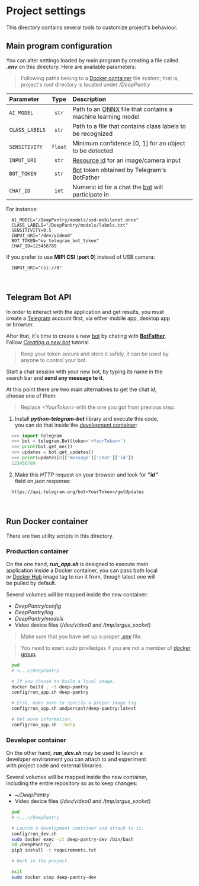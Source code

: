 # Project settings

This directory contains several tools to customize project's behaviour.

## Main program configuration
You can alter settings loaded by main program by creating a file called<br>
***.env*** on this directory. Here are available parameters:

> Following paths belong to a [Docker container](#run-docker-container) file system; that is,<br>
> project's root directory is located under */DeepPantry*

| Parameter      | Type    | Description |
| :-----         | :-----: | :----- |
| `AI_MODEL`     | `str`   | Path to an [ONNX](https://onnx.ai) file that contains a machine learning model |
| `CLASS_LABELS` | `str`   | Path to a file that contains class labels to be recognized |
| `SENSITIVITY`  | `float` | Minimum confidence [0, 1] for an object to be detected |
| `INPUT_URI`    | `str`   | [Resource id](https://github.com/dusty-nv/jetson-inference/blob/master/docs/aux-streaming.md#input-streams) for an image/camera input |
| `BOT_TOKEN`    | `str`   | [Bot](#telegram-bot-api) token obtained by Telegram's BotFather |
| `CHAT_ID`      | `int`   | Numeric id for a chat the [bot](#telegram-bot-api) will participate in |

For instance:

```.env
  AI_MODEL="/DeepPantry/models/ssd-mobilenet.onnx"
  CLASS_LABELS="/DeepPantry/models/labels.txt"
  SENSITIVITY=0.5
  INPUT_URI="/dev/video0"
  BOT_TOKEN="my_telegram_bot_token"
  CHAT_ID=123456789
```

If you prefer to use **MIPI CSI** (**port 0**) instead of USB camera:

```.env
  INPUT_URI="csi://0"
```

<br>

## Telegram Bot API

In order to interact with the application and get results, you must<br>
create a [Telegram](https://telegram.org/?setln=en) account first, via either mobile app, desktop app<br>
or browser.

After that, it's time to create a new [bot](https://core.telegram.org/bots#) by chating with **[BotFather](https://core.telegram.org/bots#6-botfather)**.<br>
Follow *[Creating a new bot](https://core.telegram.org/bots#creating-a-new-bot)* tutorial.

> Keep your token secure and store it safely, it can be used by<br>
> anyone to control your bot.

Start a chat session with your new bot, by typing its name in the<br>
search bar and **send any message to it**.

At this point there are two main alternatives to get the chat id,<br>
choose one of them:

> Replace *\<YourToken\>* with the one you got from previous step.

1. Install ***python-telegram-bot*** library and execute this code,<br>
  you can do that inside the [development container](#developer-container):
```python
  >>> import telegram
  >>> bot = telegram.Bot(token='<YourToken>')
  >>> print(bot.get_me())
  >>> updates = bot.get_updates()
  >>> print(updates[0]['message']['chat']['id'])
  123456789
```

2. Make this *HTTP* request on your browser and look for ***"id"***<br>
  field on *json* response:
```http
  https://api.telegram.org/bot<YourToken>/getUpdates
```

<br>

## Run Docker container

There are two utility scripts in this directory.

### Production container
On the one hand, ***run_app.sh*** is designed to execute main<br>
application inside a Docker container, you can pass both local<br>
or [Docker Hub](https://hub.docker.com/r/andpercast/deep-pantry) image tag to run it from, though latest one will<br>
be pulled by default.

Several volumes will be mapped inside the new container:
- *DeepPantry/config*
- *DeepPantry/log*
- *DeepPantry/models*
- Video device files (*/dev/video0* and */tmp/argus_socket*)

> Make sure that you have set up a proper *[.env](#main-program-configuration)* file.

> You need to exert sudo priviledges if you are not a member of [docker group](https://docs.docker.com/engine/install/linux-postinstall/#manage-docker-as-a-non-root-user).

```bash
  pwd
  # <...>/DeepPantry

  # If you choose to build a local image.
  docker build . -t deep-pantry
  config/run_app.sh deep-pantry

  # Else, make sure to specify a proper image tag.
  config/run_app.sh andpercast/deep-pantry:latest

  # Get more information.
  config/run_app.sh --help
```

### Developer container

On the other hand, ***run_dev.sh*** may be used to launch a<br>
developer environment you can attach to and experiment<br>
with project code and external libraries.

Several volumes will be mapped inside the new container,<br>
including the entire repository so as to keep changes:
- *~/DeepPantry*
- Video device files (*/dev/video0* and */tmp/argus_socket*)

```bash
  pwd
  # <...>/DeepPantry

  # Launch a development container and attach to it.
  config/run_dev.sh
  sudo docker exec -it deep-pantry-dev /bin/bash
  cd /DeepPantry/
  pip3 install -r requirements.txt

  # Work in the project.

  exit
  sudo docker stop deep-pantry-dev
```